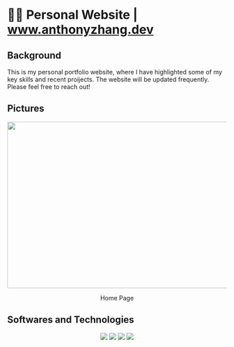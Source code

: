 # 👲🏼 Personal Website | www.anthonyzhang.dev

## Background

This is my personal portfolio website, where I have highlighted some of my key skills and recent proijects. The website will be updated frequently. Please feel free to reach out!

## Pictures
<div align="center">
  <img src="images/home.png" width="666" height="383">
</div>
<p align="center">
  Home Page
</p>

## Softwares and Technologies

<div align="center">
  <img src ="https://img.shields.io/badge/javascript-%23323330.svg?style=for-the-badge&logo=javascript&logoColor=%23F7DF1E"/>
<img src ="https://img.shields.io/badge/react-%2320232a.svg?style=for-the-badge&logo=react&logoColor=%2361DAFB" />
  <img src ="https://img.shields.io/badge/node.js-6DA55F?style=for-the-badge&logo=node.js&logoColor=white)DF1E"/>
   <img src ="https://img.shields.io/badge/Tailwind%20CSS-06B6D4.svg?style=for-the-badge&logo=Tailwind-CSS&logoColor=white"/>
</div>
